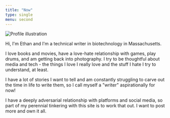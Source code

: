 ```yaml
---
title: "Now"
type: single
menu: second
---
```

![Profile illustration](/images/et_friendmaker.png#profile-picture "Made with 'friend maker' picrew by Rowan!")

Hi, I'm Ethan and I'm a technical writer in biotechnology in Massachusetts. 

I love books and movies, have a love-hate relationship with games, play drums, and am getting back into photography. I try to be thoughtful about media and tech - the things I love I really love and the stuff I hate I try to understand, at least.

I have a lot of stories I want to tell and am constantly struggling to carve out the time in life to write them, so I call myself a "writer" aspirationally for now!

I have a deeply adversarial relationship with platforms and social media, so part of my perennial tinkering with this site is to work that out. I want to post more and own it all.